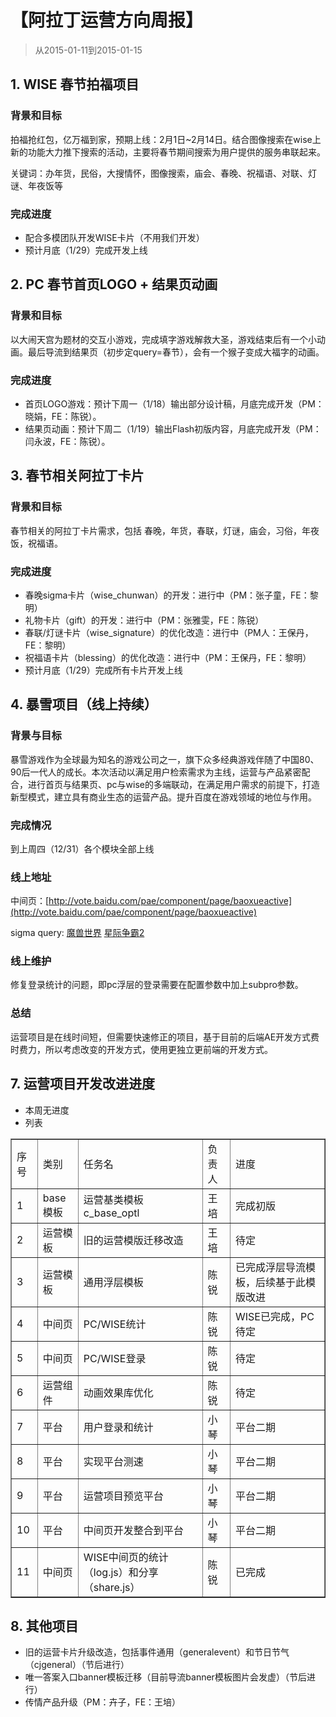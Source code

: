# 【阿拉丁运营方向周报】

> 从2015-01-11到2015-01-15

## 1. WISE 春节拍福项目
### 背景和目标
拍福抢红包，亿万福到家，预期上线：2月1日~2月14日。结合图像搜索在wise上新的功能大力推下搜索的活动，主要将春节期间搜索为用户提供的服务串联起来。

关键词：办年货，民俗，大搜情怀，图像搜索，庙会、春晚、祝福语、对联、灯谜、年夜饭等

### 完成进度
* 配合多模团队开发WISE卡片（不用我们开发）
* 预计月底（1/29）完成开发上线

## 2. PC 春节首页LOGO + 结果页动画

### 背景和目标
以大闹天宫为题材的交互小游戏，完成填字游戏解救大圣，游戏结束后有一个小动画。最后导流到结果页（初步定query=春节），会有一个猴子变成大福字的动画。

### 完成进度
* 首页LOGO游戏：预计下周一（1/18）输出部分设计稿，月底完成开发（PM：晓娟，FE：陈锐）。
* 结果页动画：预计下周二（1/19）输出Flash初版内容，月底完成开发（PM：闫永波，FE：陈锐）。

## 3. 春节相关阿拉丁卡片
### 背景和目标
春节相关的阿拉丁卡片需求，包括 春晚，年货，春联，灯谜，庙会，习俗，年夜饭，祝福语。

### 完成进度
* 春晚sigma卡片（wise_chunwan）的开发：进行中（PM：张子童，FE：黎明）
* 礼物卡片（gift）的开发：进行中（PM：张雅雯，FE：陈锐）
* 春联/灯谜卡片（wise_signature）的优化改造：进行中（PM人：王保丹，FE：黎明）
* 祝福语卡片（blessing）的优化改造：进行中（PM：王保丹，FE：黎明）
* 预计月底（1/29）完成所有卡片开发上线

## 4. 暴雪项目（线上持续）

### 背景与目标

暴雪游戏作为全球最为知名的游戏公司之一，旗下众多经典游戏伴随了中国80、90后一代人的成长。本次活动以满足用户检索需求为主线，运营与产品紧密配合，进行首页与结果页、pc与wise的多端联动，在满足用户需求的前提下，打造新型模式，建立具有商业生态的运营产品。提升百度在游戏领域的地位与作用。

### 完成情况

到上周四（12/31）各个模块全部上线

### 线上地址

中间页：[http://vote.baidu.com/pae/component/page/baoxueactive](http://vote.baidu.com/pae/component/page/baoxueactive)

sigma query: [魔兽世界](https://m.baidu.com/s?word=%E9%AD%94%E5%85%BD%E4%B8%96%E7%95%8C)  [星际争霸2](https://m.baidu.com/s?word=%E6%98%9F%E9%99%85%E4%BA%89%E9%9C%B82)

### 线上维护

修复登录统计的问题，即pc浮层的登录需要在配置参数中加上subpro参数。


### 总结

运营项目是在线时间短，但需要快速修正的项目，基于目前的后端AE开发方式费时费力，所以考虑改变的开发方式，使用更独立更前端的开发方式。


## 7. 运营项目开发改进进度

- 本周无进度
- 列表

<table border="1">
    <tr>
        <td>序号</td><td>类别</td><td>任务名</td><td>负责人</td><td>进度</td>
    </tr>
    <tr>
        <td>1</td><td>base模板</td><td>运营基类模板c_base_optl</td><td>王培</td><td>完成初版</td>
    </tr>
    <tr>
        <td>2</td><td>运营模板</td><td>旧的运营模版迁移改造</td><td>王培</td><td>待定</td>
    </tr>
    <tr>
        <td>3</td><td>运营模板</td><td>通用浮层模板</td><td>陈锐</td><td>已完成浮层导流模板，后续基于此模版改进</td>
    </tr>
    <tr>
        <td>4</td><td>中间页</td><td>PC/WISE统计</td><td>陈锐</td><td>WISE已完成，PC待定</td>
    </tr>
    <tr>
        <td>5</td><td>中间页</td><td>PC/WISE登录</td><td>陈锐</td><td>待定</td>
    </tr>
    <tr>
        <td>6</td><td>运营组件</td><td>动画效果库优化</td><td>陈锐</td><td>待定</td>
    </tr>
    <tr>
        <td>7</td><td>平台</td><td>用户登录和统计</td><td>小琴</td><td>平台二期</td>
    </tr>
    <tr>
        <td>8</td><td>平台</td><td>实现平台测速</td><td>小琴</td><td>平台二期</td>
    </tr>
    <tr>
        <td>9</td><td>平台</td><td>运营项目预览平台</td><td>小琴</td><td>平台二期</td>
    </tr>
    <tr>
        <td>10</td><td>平台</td><td>中间页开发整合到平台</td><td>小琴</td><td>平台二期</td>
    </tr>
    <tr>
        <td>11</td><td>中间页</td><td>WISE中间页的统计（log.js）和分享（share.js）</td><td>陈锐</td><td>已完成</td>
    </tr>
</table>

## 8. 其他项目
- 旧的运营卡片升级改造，包括事件通用（generalevent）和节日节气（cjgeneral）（节后进行）
- 唯一答案入口banner模板迁移（目前导流banner模板图片会发虚）（节后进行）
- 传情产品升级（PM：卉子，FE：王培）


